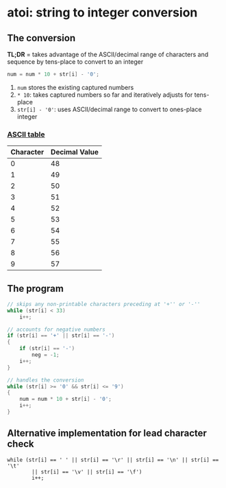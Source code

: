 # atoi: string to integer conversion

## The conversion

**TL;DR** = takes advantage of the ASCII/decimal range of characters and sequence by tens-place to convert to an integer
```c
num = num * 10 + str[i] - '0';
```
1. ```num``` stores the existing captured numbers
2. ```* 10```: takes captured numbers so far and iteratively adjusts for tens-place
3. ```str[i] - '0'```: uses ASCII/decimal range to convert to ones-place integer

### [ASCII table](http://blockofcodes.blogspot.com/2013/07/how-to-convert-string-to-integer-in-c.html)
|Character	|Decimal Value	|
|-----------|---------------|
|0			|48				|	
|1			|49				|
|2			|50				|
|3			|51				|
|4			|52				|
|5			|53				|
|6			|54				|
|7			|55				|
|8			|56				|
|9			|57				|

## The program

```c
// skips any non-printable characters preceding at '+'' or '-''
while (str[i] < 33)
	i++;

// accounts for negative numbers
if (str[i] == '+' || str[i] == '-')
{
	if (str[i] == '-')
		neg = -1;
	i++;
}

// handles the conversion
while (str[i] >= '0' && str[i] <= '9')
{
	num = num * 10 + str[i] - '0';
	i++;
}
```

## Alternative implementation for lead character check
```
while (str[i] == ' ' || str[i] == '\r' || str[i] == '\n' || str[i] == '\t'
		|| str[i] == '\v' || str[i] == '\f')
		i++;
```
